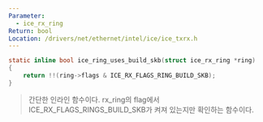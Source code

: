 ```yaml
---
Parameter:
  - ice_rx_ring
Return: bool
Location: /drivers/net/ethernet/intel/ice/ice_txrx.h
---
```


```c title=ice_ring_uses_build_skb()
static inline bool ice_ring_uses_build_skb(struct ice_rx_ring *ring)
{
	return !!(ring->flags & ICE_RX_FLAGS_RING_BUILD_SKB);
}
```

> 간단한 인라인 함수이다. rx_ring의 flag에서 ICE_RX_FLAGS_RINGS_BUILD_SKB가 켜져 있는지만 확인하는 함수이다.